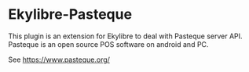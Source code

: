 # Ekylibre-Pasteque

This plugin is an extension for Ekylibre to deal with Pasteque server API.
Pasteque is an open source POS software on android and PC.

See https://www.pasteque.org/
